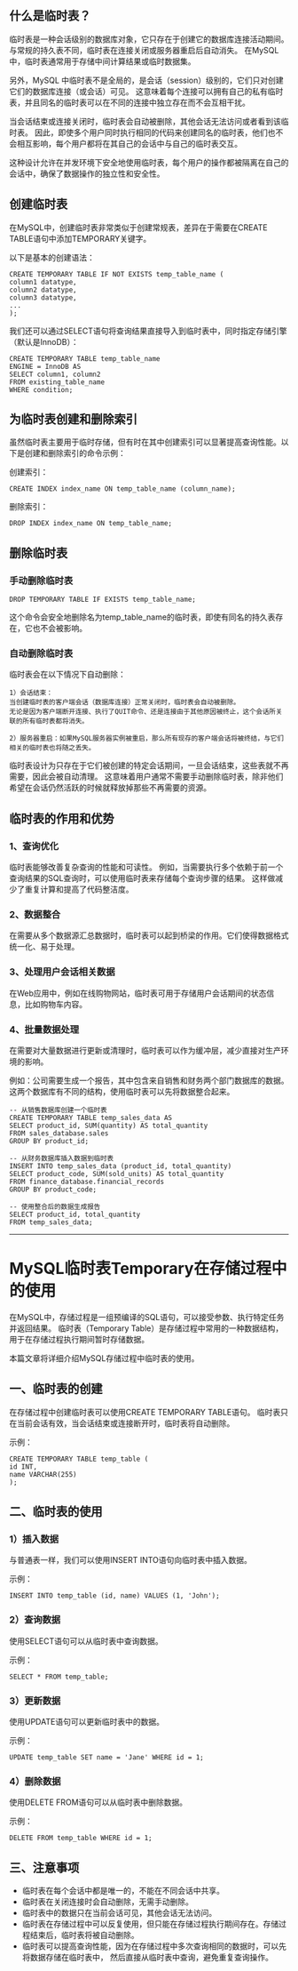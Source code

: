 ## 什么是临时表？
临时表是一种会话级别的数据库对象，它只存在于创建它的数据库连接活动期间。
与常规的持久表不同，临时表在连接关闭或服务器重启后自动消失。
在MySQL中，临时表通常用于存储中间计算结果或临时数据集。

另外，MySQL 中临时表不是全局的，是会话（session）级别的，它们只对创建它们的数据库连接（或会话）可见。
这意味着每个连接可以拥有自己的私有临时表，并且同名的临时表可以在不同的连接中独立存在而不会互相干扰。

当会话结束或连接关闭时，临时表会自动被删除，其他会话无法访问或者看到该临时表。
因此，即使多个用户同时执行相同的代码来创建同名的临时表，他们也不会相互影响，每个用户都将在其自己的会话中与自己的临时表交互。

这种设计允许在并发环境下安全地使用临时表，每个用户的操作都被隔离在自己的会话中，确保了数据操作的独立性和安全性。

## 创建临时表
在MySQL中，创建临时表非常类似于创建常规表，差异在于需要在CREATE TABLE语句中添加TEMPORARY关键字。

以下是基本的创建语法：
```text
CREATE TEMPORARY TABLE IF NOT EXISTS temp_table_name (
column1 datatype,
column2 datatype,
column3 datatype,
...
);
```

我们还可以通过SELECT语句将查询结果直接导入到临时表中，同时指定存储引擎（默认是InnoDB）：
```text
CREATE TEMPORARY TABLE temp_table_name
ENGINE = InnoDB AS
SELECT column1, column2
FROM existing_table_name
WHERE condition;
```

## 为临时表创建和删除索引
虽然临时表主要用于临时存储，但有时在其中创建索引可以显著提高查询性能。以下是创建和删除索引的命令示例：

创建索引：
```text
CREATE INDEX index_name ON temp_table_name (column_name);
```

删除索引：
```text
DROP INDEX index_name ON temp_table_name;
```

## 删除临时表
### 手动删除临时表
```text
DROP TEMPORARY TABLE IF EXISTS temp_table_name;
```
这个命令会安全地删除名为temp_table_name的临时表，即使有同名的持久表存在，它也不会被影响。

### 自动删除临时表
临时表会在以下情况下自动删除：
```text
1）会话结束：
当创建临时表的客户端会话（数据库连接）正常关闭时，临时表会自动被删除。
无论是因为客户端断开连接、执行了QUIT命令、还是连接由于其他原因被终止，这个会话所关联的所有临时表都将消失。

2）服务器重启：如果MySQL服务器实例被重启，那么所有现存的客户端会话将被终结，与它们相关的临时表也将随之丢失。
```

临时表设计为只存在于它们被创建的特定会话期间，一旦会话结束，这些表就不再需要，因此会被自动清理。
这意味着用户通常不需要手动删除临时表，除非他们希望在会话仍然活跃的时候就释放掉那些不再需要的资源。

## 临时表的作用和优势
### 1、查询优化
临时表能够改善复杂查询的性能和可读性。
例如，当需要执行多个依赖于前一个查询结果的SQL查询时，可以使用临时表来存储每个查询步骤的结果。
这样做减少了重复计算和提高了代码整洁度。

### 2、数据整合
在需要从多个数据源汇总数据时，临时表可以起到桥梁的作用。它们使得数据格式统一化、易于处理。

### 3、处理用户会话相关数据
在Web应用中，例如在线购物网站，临时表可用于存储用户会话期间的状态信息，比如购物车内容。

### 4、批量数据处理
在需要对大量数据进行更新或清理时，临时表可以作为缓冲层，减少直接对生产环境的影响。

例如：公司需要生成一个报告，其中包含来自销售和财务两个部门数据库的数据。
这两个数据库有不同的结构，使用临时表可以先将数据整合起来。

```text
-- 从销售数据库创建一个临时表
CREATE TEMPORARY TABLE temp_sales_data AS
SELECT product_id, SUM(quantity) AS total_quantity
FROM sales_database.sales
GROUP BY product_id;

-- 从财务数据库插入数据到临时表
INSERT INTO temp_sales_data (product_id, total_quantity)
SELECT product_code, SUM(sold_units) AS total_quantity
FROM finance_database.financial_records
GROUP BY product_code;

-- 使用整合后的数据生成报告
SELECT product_id, total_quantity
FROM temp_sales_data;
```

---

# MySQL临时表Temporary在存储过程中的使用

在MySQL中，存储过程是一组预编译的SQL语句，可以接受参数、执行特定任务并返回结果。
临时表（Temporary Table）是存储过程中常用的一种数据结构，用于在存储过程执行期间暂时存储数据。

本篇文章将详细介绍MySQL存储过程中临时表的使用。

## 一、临时表的创建
在存储过程中创建临时表可以使用CREATE TEMPORARY TABLE语句。
临时表只在当前会话有效，当会话结束或连接断开时，临时表将自动删除。

示例：
```text
CREATE TEMPORARY TABLE temp_table (
id INT,
name VARCHAR(255)
);
```

## 二、临时表的使用

### 1）插入数据
与普通表一样，我们可以使用INSERT INTO语句向临时表中插入数据。

示例：
```text
INSERT INTO temp_table (id, name) VALUES (1, 'John');
```

### 2）查询数据
使用SELECT语句可以从临时表中查询数据。

示例：
```text
SELECT * FROM temp_table;
```

### 3）更新数据
使用UPDATE语句可以更新临时表中的数据。

示例：
```text
UPDATE temp_table SET name = 'Jane' WHERE id = 1;
```

### 4）删除数据
使用DELETE FROM语句可以从临时表中删除数据。

示例：
```text
DELETE FROM temp_table WHERE id = 1;
```

## 三、注意事项
- 临时表在每个会话中都是唯一的，不能在不同会话中共享。
- 临时表在关闭连接时会自动删除，无需手动删除。
- 临时表中的数据只在当前会话可见，其他会话无法访问。
- 临时表在存储过程中可以反复使用，但只能在存储过程执行期间存在。存储过程结束后，临时表将被自动删除。
- 临时表可以提高查询性能，因为在存储过程中多次查询相同的数据时，可以先将数据存储在临时表中，
  然后直接从临时表中查询，避免重复查询操作。

